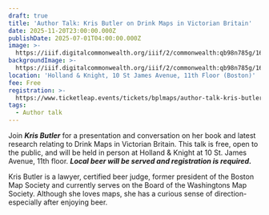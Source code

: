 ```yaml
---
draft: true
title: 'Author Talk: Kris Butler on Drink Maps in Victorian Britain'
date: 2025-11-20T23:00:00.000Z
publishDate: 2025-07-01T04:00:00.000Z
image: >-
  https://iiif.digitalcommonwealth.org/iiif/2/commonwealth:qb98n785g/161,1515,4594,2313/1600,/0/default.jpg
backgroundImage: >-
  https://iiif.digitalcommonwealth.org/iiif/2/commonwealth:qb98n785g/161,1515,4594,2313/1600,/0/default.jpg
location: 'Holland & Knight, 10 St James Avenue, 11th Floor (Boston)'
fee: Free
registration: >-
  https://www.ticketleap.events/tickets/bplmaps/author-talk-kris-butler-on-drink-maps-in-victorian-britain
tags:
  - Author talk
---
```


Join ***Kris Butler*** for a presentation and conversation on her book and latest research relating to Drink Maps in Victorian Britain. This talk is free, open to the public, and will be held in person at Holland & Knight at 10 St. James Avenue, 11th floor. ***Local beer will be served and registration is required.***

Kris Butler is a lawyer, certified beer judge, former president of the Boston Map Society and currently serves on the Board of the Washingtons Map Society. Although she loves maps, she has a curious sense of direction- especially after enjoying beer. 
